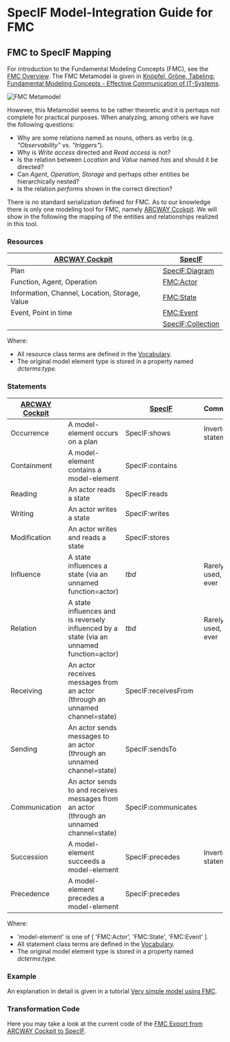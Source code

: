 ﻿# SpecIF Model-Integration Guide for FMC

## FMC to SpecIF Mapping

For introduction to the Fundamental Modeling Concepts (FMC), see the [FMC Overview](http://f-m-c.org/). 
The FMC Metamodel is given in [Knöpfel, Gröne, Tabeling: Fundamental Modeling Concepts - Effective Communication of IT-Systems](https://www.wiley.com/en-us/Fundamental+Modeling+Concepts%3A+Effective+Communication+of+IT+Systems-p-9780470027103).

![FMC Metamodel](./images/FMC-Metamodel.png)

However, this Metamodel seems to be rather theoretic and it is perhaps not complete for practical purposes. 
When analyzing, among others we have the following questions:
- Why are some relations named as nouns, others as verbs (e.g. *"Observability"* vs. *"triggers"*).
- Why is *Write access* directed and *Read access* is not?
- Is the relation between *Location* and *Value* named *has* and should it be directed?
- Can *Agent*, *Operation*, *Storage* and perhaps other entities be hierarchically nested?
- Is the relation *performs* shown in the correct direction?

There is no standard serialization defined for FMC. As to our knowledge there is only one modeling tool for FMC, namely [ARCWAY Ccokpit](https://arcway.com).
We will show in the following the mapping of the entities and relationships realized in this tool.

### Resources

| [ARCWAY Cockpit](https://arcway.com) | [SpecIF](https://specif.de) |
| --- | --- |
| Plan | [SpecIF:Diagram](https://specif.de/apps/view#import=../examples/Vocabulary.specifz;view=doc;node=N-vocjQYmvtlIzcGsieVchOGhCUmb) |
| Function, Agent, Operation | [FMC:Actor](https://specif.de/apps/view#import=../examples/Vocabulary.specifz;view=doc;node=N-4NoXVcSzSs07Htg4959SJnDEm0D) |
| Information, Channel, Location, Storage, Value | [FMC:State](https://specif.de/apps/view#import=../examples/Vocabulary.specifz;view=doc;node=N-yeUw4dc3iTxk7PHLdQo7efxLvBc) |
| Event, Point in time | [FMC:Event](https://specif.de/apps/view#import=../examples/Vocabulary.specifz;view=doc;node=N-8HwdIxFap0pTQ5JiE31I1BQJ15z) |
|  | [SpecIF:Collection](https://specif.de/apps/view#import=../examples/Vocabulary.specifz;view=doc;node=N-MCUw5EHwNYxa9wqMtctM4J2A2G8) |

Where:
- All resource class terms are defined in the [Vocabulary](https://specif.de/apps/view#import=../examples/Vocabulary.specifz;view=doc;node=N-YpyUlWVLwxYblBgWOr154btbA9u).
- The original model element type is stored in a property named _dcterms:type_. 

### Statements

| [ARCWAY Cockpit](https://arcway.com) |  | [SpecIF](https://specif.de) | Comment |
| --- | --- | --- | --- |
| Occurrence | A model-element occurs on a plan | SpecIF:shows | Inverted statement |
| Containment | A model-element contains a model-element | SpecIF:contains |  |
| Reading | An actor reads a state | SpecIF:reads |  |
| Writing | An actor writes a state | SpecIF:writes |  |
| Modification | An actor writes and reads a state | SpecIF:stores |  |
| Influence | A state influences a state (via an unnamed function=actor) | *tbd* | Rarely used, if ever |
| Relation | A state influences and is reversely influenced by a state (via an unnamed function=actor) | *tbd* | Rarely used, if ever |
| Receiving | An actor receives messages from an actor (through an unnamed channel=state) | SpecIF:receivesFrom |  |
| Sending | An actor sends messages to an actor (through an unnamed channel=state) | SpecIF:sendsTo |  |
| Communication | An actor sends to and receives messages from an actor (through an unnamed channel=state) | SpecIF:communicates |  |
| Succession | A model-element succeeds a model-element | SpecIF:precedes | Inverted statement |
| Precedence | A model-element precedes a model-element | SpecIF:precedes |  |

Where:
- 'model-element' is one of [ 'FMC:Actor', 'FMC:State', 'FMC:Event' ].
- All statement class terms are defined in the [Vocabulary](https://specif.de/apps/view#import=../examples/Vocabulary.specifz;view=doc;node=N-blM4lfyHM55YlbfBZ3NWj4SYwa3).
- The original model element type is stored in a property named _dcterms:type_. 

### Example

An explanation in detail is given in a tutorial [Very simple model using FMC](https://github.com/GfSE/SpecIF/blob/master/tutorials/v1.0/06_Very-Simple-Model-FMC.md).

### Transformation Code

Here you may take a look at the current code of the [FMC Export from ARCWAY Cockpit to SpecIF](https://github.com/GfSE/ARCWAY-to-SpecIF-Exporter/blob/master/source/SpecIF-Export.rpttpl).


